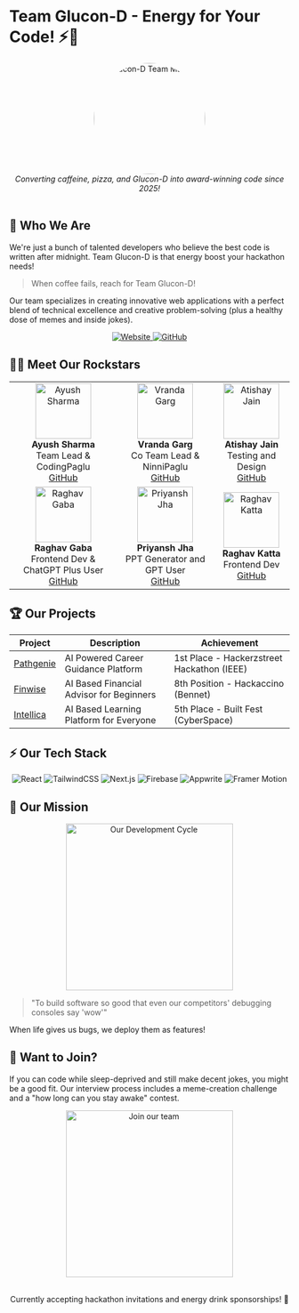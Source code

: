 # Team Glucon-D - Energy for Your Code! ⚡🚀

<div align="center">
  <img src="https://media.giphy.com/media/vFKqnCdLPNOKc/giphy.gif" alt="Glucon-D Team Mascot" width="200" height="200" style="border-radius: 50%;" />
  <br/>
  <em>Converting caffeine, pizza, and Glucon-D into award-winning code since 2025!</em>
</div>

<br/>

## 🥤 Who We Are

We're just a bunch of talented developers who believe the best code is written after midnight. Team Glucon-D is that energy boost your hackathon needs!

> When coffee fails, reach for Team Glucon-D!

Our team specializes in creating innovative web applications with a perfect blend of technical excellence and creative problem-solving (plus a healthy dose of memes and inside jokes).

<div align="center">
  <a href="https://glucon-d.xyz" target="_blank">
    <img src="https://img.shields.io/badge/website-glucon--d.xyz-orange?style=for-the-badge&logo=firefox&logoColor=white" alt="Website" />
  </a>
  <a href="https://github.com/Glucon-D" target="_blank">
    <img src="https://img.shields.io/badge/GitHub-Glucon--D-orange?style=for-the-badge&logo=github&logoColor=white" alt="GitHub" />
  </a>
</div>

## 🧙‍♂️ Meet Our Rockstars

<table>
  <tr>
    <td align="center">
      <img src="https://avatars.githubusercontent.com/u/69210117" width="100px" alt="Ayush Sharma"/><br />
      <b>Ayush Sharma</b><br/>
      Team Lead & CodingPaglu<br/>
      <a href="https://github.com/cyberboyayush">GitHub</a>
    </td>
    <td align="center">
      <img src="https://avatars.githubusercontent.com/u/166229165" width="100px" alt="Vranda Garg"/><br />
      <b>Vranda Garg</b><br/>
      Co Team Lead & NinniPaglu<br/>
      <a href="https://github.com/vrandaagarg">GitHub</a>
    </td>
    <td align="center">
      <img src="https://avatars.githubusercontent.com/u/170084012" width="100px" alt="Atishay Jain"/><br />
      <b>Atishay Jain</b><br/>
      Testing and Design<br/>
      <a href="https://github.com/atishay-jain04">GitHub</a>
    </td>
  </tr>
  <tr>
    <td align="center">
      <img src="https://avatars.githubusercontent.com/u/158083556" width="100px" alt="Raghav Gaba"/><br />
      <b>Raghav Gaba</b><br/>
      Frontend Dev & ChatGPT Plus User<br/>
      <a href="https://github.com/raghavvvgaba">GitHub</a>
    </td>
    <td align="center">
      <img src="https://avatars.githubusercontent.com/u/174599206" width="100px" alt="Priyansh Jha"/><br />
      <b>Priyansh Jha</b><br/>
      PPT Generator and GPT User<br/>
      <a href="https://github.com/priyanshjhaa">GitHub</a>
    </td>
    <td align="center">
      <img src="https://avatars.githubusercontent.com/u/165624720" width="100px" alt="Raghav Katta"/><br />
      <b>Raghav Katta</b><br/>
      Frontend Dev<br/>
      <a href="https://github.com/raghavxkatta">GitHub</a>
    </td>
  </tr>
</table>

## 🏆 Our Projects

| Project                                         | Description                              | Achievement                                |
| ----------------------------------------------- | ---------------------------------------- | ------------------------------------------ |
| [Pathgenie](https://pathgenie.ayush-sharma.in/) | AI Powered Career Guidance Platform      | 1st Place - Hackerzstreet Hackathon (IEEE) |
| [Finwise](https://finwise.ayush-sharma.in/)     | AI Based Financial Advisor for Beginners | 8th Position - Hackaccino (Bennet)         |
| [Intellica](https://intellica.ayush-sharma.in/) | AI Based Learning Platform for Everyone  | 5th Place - Built Fest (CyberSpace)        |

## ⚡ Our Tech Stack

<div align="center">

![React](https://img.shields.io/badge/React-61DAFB?style=for-the-badge&logo=react&logoColor=black)
![TailwindCSS](https://img.shields.io/badge/Tailwind_CSS-38B2AC?style=for-the-badge&logo=tailwind-css&logoColor=white)
![Next.js](https://img.shields.io/badge/Next.js-000000?style=for-the-badge&logo=next.js&logoColor=white)
![Firebase](https://img.shields.io/badge/Firebase-FFCA28?style=for-the-badge&logo=firebase&logoColor=black)
![Appwrite](https://img.shields.io/badge/Appwrite-F02E65?style=for-the-badge&logo=appwrite&logoColor=white)
![Framer Motion](https://img.shields.io/badge/Framer_Motion-0055FF?style=for-the-badge&logo=framer&logoColor=white)

</div>

## 🎯 Our Mission

<div align="center">
  <img src="https://media.giphy.com/media/ule4vhcY1xEKQ/giphy.gif" width="300" alt="Our Development Cycle" />
</div>

> "To build software so good that even our competitors' debugging consoles say 'wow'"

When life gives us bugs, we deploy them as features!

## 🤝 Want to Join?

If you can code while sleep-deprived and still make decent jokes, you might be a good fit. Our interview process includes a meme-creation challenge and a "how long can you stay awake" contest.

<div align="center">
  <img src="https://media.giphy.com/media/LHZyixOnHwDDy/giphy.gif" width="300" alt="Join our team" />

  <br/>
  <br/>
  
  <p>Currently accepting hackathon invitations and energy drink sponsorships! 🚀</p>
</div>
